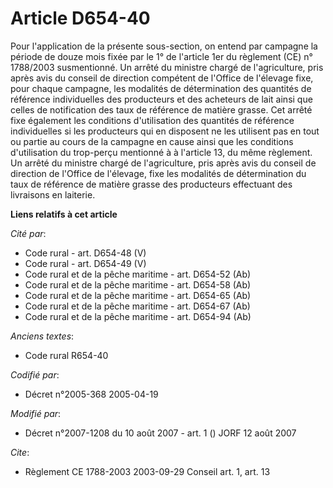 # Article D654-40

Pour l'application de la présente sous-section, on entend par campagne la période de douze mois fixée par le 1° de l'article
1er du règlement (CE) n° 1788/2003 susmentionné. Un arrêté du ministre chargé de l'agriculture, pris après avis du conseil de
direction compétent de l'Office de l'élevage fixe, pour chaque campagne, les modalités de détermination des quantités de
référence individuelles des producteurs et des acheteurs de lait ainsi que celles de notification des taux de référence de
matière grasse. Cet arrêté fixe également les conditions d'utilisation des quantités de référence individuelles si les
producteurs qui en disposent ne les utilisent pas en tout ou partie au cours de la campagne en cause ainsi que les conditions
d'utilisation du trop-perçu mentionné à à l'article 13, du même règlement. Un arrêté du ministre chargé de l'agriculture,
pris après avis du conseil de direction de l'Office de l'élevage, fixe les modalités de détermination du taux de référence de
matière grasse des producteurs effectuant des livraisons en laiterie.

**Liens relatifs à cet article**

_Cité par_:

  - Code rural - art. D654-48 (V)
  - Code rural - art. D654-49 (V)
  - Code rural et de la pêche maritime - art. D654-52 (Ab)
  - Code rural et de la pêche maritime - art. D654-58 (Ab)
  - Code rural et de la pêche maritime - art. D654-65 (Ab)
  - Code rural et de la pêche maritime - art. D654-67 (Ab)
  - Code rural et de la pêche maritime - art. D654-94 (Ab)

_Anciens textes_:

  - Code rural R654-40

_Codifié par_:

  - Décret n°2005-368 2005-04-19

_Modifié par_:

  - Décret n°2007-1208 du 10 août 2007 - art. 1 () JORF 12 août 2007

_Cite_:

  - Règlement CE 1788-2003 2003-09-29 Conseil art. 1, art. 13
